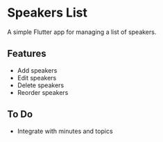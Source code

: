 # Speakers List

A simple Flutter app for managing a list of speakers.

## Features
* Add speakers
* Edit speakers
* Delete speakers
* Reorder speakers

## To Do
* Integrate with minutes and topics
